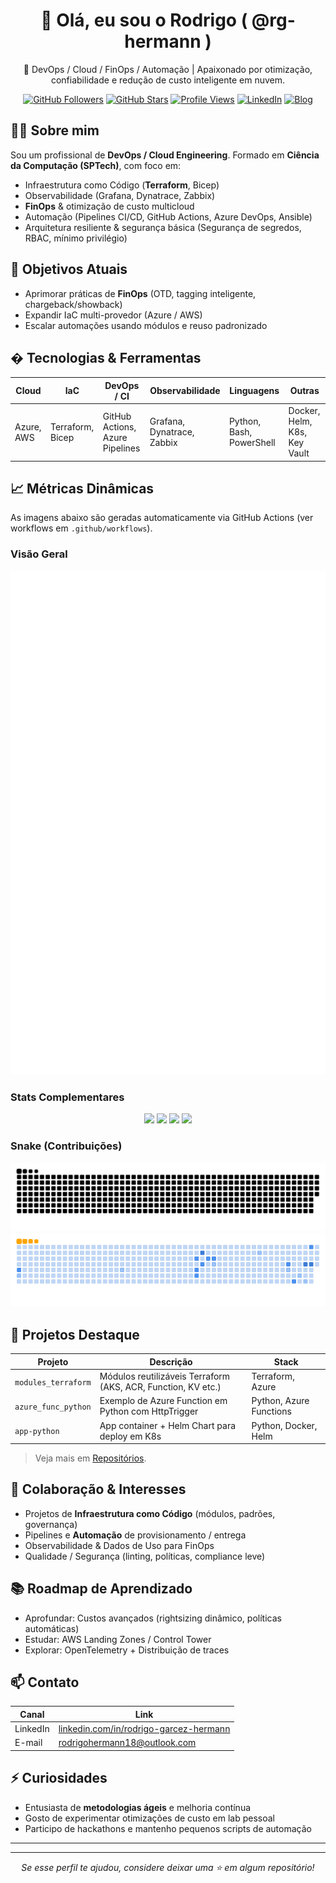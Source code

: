 <div align="center">

# 👋 Olá, eu sou o Rodrigo ( @rg-hermann )

🚀 DevOps / Cloud / FinOps / Automação | Apaixonado por otimização, confiabilidade e redução de custo inteligente em nuvem.

[![GitHub Followers](https://img.shields.io/github/followers/rg-hermann?style=for-the-badge)](https://github.com/rg-hermann?tab=followers)
[![GitHub Stars](https://img.shields.io/github/stars/rg-hermann?affiliations=OWNER&style=for-the-badge)](https://github.com/rg-hermann?tab=repositories)
[![Profile Views](https://komarev.com/ghpvc/?username=rg-hermann&style=for-the-badge)](#)
[![LinkedIn](https://img.shields.io/badge/LinkedIn-Profile-blue?style=for-the-badge&logo=linkedin)](https://www.linkedin.com/in/rodrigo-garcez-hermann/)
[![Blog](https://img.shields.io/badge/Medium-Artigos-000?style=for-the-badge&logo=medium)](https://medium.com/)

</div>

## 🧑‍💻 Sobre mim
Sou um profissional de **DevOps / Cloud Engineering**. Formado em **Ciência da Computação (SPTech)**, com foco em:
- Infraestrutura como Código (**Terraform**, Bicep)
- Observabilidade (Grafana, Dynatrace, Zabbix)
- **FinOps** & otimização de custo multicloud
- Automação (Pipelines CI/CD, GitHub Actions, Azure DevOps, Ansible)
- Arquitetura resiliente & segurança básica (Segurança de segredos, RBAC, mínimo privilégio)

## 🎯 Objetivos Atuais
- Aprimorar práticas de **FinOps** (OTD, tagging inteligente, chargeback/showback)
- Expandir IaC multi-provedor (Azure / AWS)
- Escalar automações usando módulos e reuso padronizado

## �️ Tecnologias & Ferramentas
| Cloud | IaC | DevOps / CI | Observabilidade | Linguagens | Outras |
|-------|-----|-------------|-----------------|------------|--------|
| Azure, AWS | Terraform, Bicep | GitHub Actions, Azure Pipelines | Grafana, Dynatrace, Zabbix | Python, Bash, PowerShell | Docker, Helm, K8s, Key Vault |

## 📈 Métricas Dinâmicas
As imagens abaixo são geradas automaticamente via GitHub Actions (ver workflows em `.github/workflows`).

### Visão Geral
<div align="center">

<!-- Métricas consolidadas (gerada por lowlighter/metrics) -->
<img src="./assets/metrics.svg" alt="Metrics" width="700"/>

</div>

### Stats Complementares
<div align="center">

<!-- GitHub Readme Stats (serviço público - pode falhar em horários de pico) -->
<img height="145" src="https://github-readme-stats.vercel.app/api?username=rg-hermann&show_icons=true&theme=tokyonight&include_all_commits=true" />
<img height="145" src="https://github-readme-stats.vercel.app/api/top-langs/?username=rg-hermann&layout=compact&langs_count=8&theme=tokyonight" />

<!-- Streak -->
<img height="145" src="https://streak-stats.demolab.com?user=rg-hermann&theme=tokyonight&hide_border=false" />

<!-- Trophies -->
<img src="https://github-profile-trophy.vercel.app/?username=rg-hermann&theme=onedark&no-frame=true&no-bg=true&margin-w=10&row=1" />

</div>

### Snake (Contribuições)
<picture>
    <source media="(prefers-color-scheme: dark)" srcset="dist/github-snake-dark.svg?palette=github-dark" />
    <source media="(prefers-color-scheme: light)" srcset="dist/github-snake.svg" />
    <img alt="github-snake" src="dist/github-snake.svg" />
</picture>

<div align="center">
    <img alt="Ocean Snake Animation" src="dist/ocean.gif?color_snake=orange&color_dots=#bfd6f6,#8dbdff,#64a1f4,#4b91f1,#3c7dd9" width="700"/>
</div>

## 🚀 Projetos Destaque
| Projeto | Descrição | Stack |
|---------|-----------|-------|
| `modules_terraform` | Módulos reutilizáveis Terraform (AKS, ACR, Function, KV etc.) | Terraform, Azure |
| `azure_func_python` | Exemplo de Azure Function em Python com HttpTrigger | Python, Azure Functions |
| `app-python` | App container + Helm Chart para deploy em K8s | Python, Docker, Helm |

> Veja mais em [Repositórios](https://github.com/rg-hermann?tab=repositories).

## 🤝 Colaboração & Interesses
- Projetos de **Infraestrutura como Código** (módulos, padrões, governança)
- Pipelines e **Automação** de provisionamento / entrega
- Observabilidade & Dados de Uso para FinOps
- Qualidade / Segurança (linting, políticas, compliance leve)

## 📚 Roadmap de Aprendizado
- Aprofundar: Custos avançados (rightsizing dinâmico, políticas automáticas)
- Estudar: AWS Landing Zones / Control Tower
- Explorar: OpenTelemetry + Distribuição de traces

## 📫 Contato
| Canal | Link |
|-------|------|
| LinkedIn | [linkedin.com/in/rodrigo-garcez-hermann](https://www.linkedin.com/in/rodrigo-garcez-hermann/) |
| E-mail | rodrigohermann18@outlook.com |

## ⚡ Curiosidades
- Entusiasta de **metodologias ágeis** e melhoria contínua
- Gosto de experimentar otimizações de custo em lab pessoal
- Participo de hackathons e mantenho pequenos scripts de automação

---
---
<div align="center">
<i>Se esse perfil te ajudou, considere deixar uma ⭐ em algum repositório!</i>
</div>
